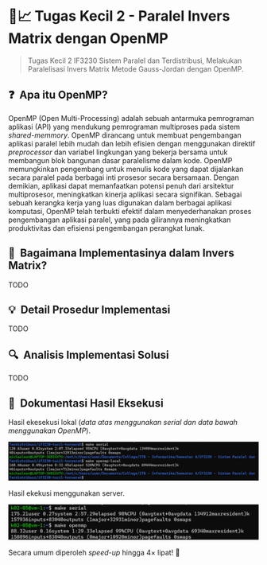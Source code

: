 # 🔢📈 Tugas Kecil 2 - Paralel Invers Matrix dengan OpenMP
> Tugas Kecil 2 IF3230 Sistem Paralel dan Terdistribusi, Melakukan Paralelisasi Invers Matrix Metode Gauss-Jordan dengan OpenMP.

## ❓ &nbsp;Apa itu OpenMP?
OpenMP (Open Multi-Processing) adalah sebuah antarmuka pemrograman aplikasi (API) yang mendukung pemrograman multiproses pada sistem *shared-memmory*. OpenMP dirancang untuk membuat pengembangan aplikasi paralel lebih mudah dan lebih efisien dengan menggunakan direktif *preprocessor* dan variabel lingkungan yang bekerja bersama untuk membangun blok bangunan dasar paralelisme dalam kode. OpenMP memungkinkan pengembang untuk menulis kode yang dapat dijalankan secara paralel pada berbagai inti prosesor secara bersamaan. Dengan demikian, aplikasi dapat memanfaatkan potensi penuh dari arsitektur multiprosesor, meningkatkan kinerja aplikasi secara signifikan. Sebagai sebuah kerangka kerja yang luas digunakan dalam berbagai aplikasi komputasi, OpenMP telah terbukti efektif dalam menyederhanakan proses pengembangan aplikasi paralel, yang pada gilirannya meningkatkan produktivitas dan efisiensi pengembangan perangkat lunak.

## 🤔 &nbsp;Bagaimana Implementasinya dalam Invers Matrix?
TODO

## 💡 &nbsp;Detail Prosedur Implementasi
TODO

## 🔍 &nbsp;Analisis Implementasi Solusi
TODO

## 📸 &nbsp;Dokumentasi Hasil Eksekusi
Hasil ekesekusi lokal  (*data atas menggunakan serial dan data bawah menggunakan OpenMP*).

![demo1](../../public/openmp-local.png)

Hasil ekekusi menggunakan server.

![demo2](../../public/openmp-server.png)

Secara umum diperoleh *speed-up* hingga $4 \times$ lipat! 🤩